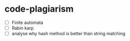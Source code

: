 # code-plagiarism

- [ ] Finite automata
- [ ] Rabin karp
- [ ] analyse why hash method is better than string matching
